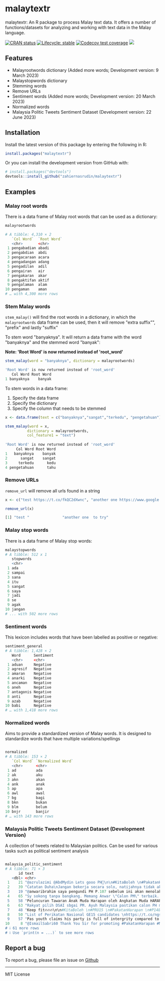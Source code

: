 # malaytextr

malaytextr: An R package to process Malay text data. It offers a number of functions/datasets for analyzing and working with text data in the Malay language.


<!-- badges: start --> 
[![CRAN status](https://www.r-pkg.org/badges/version/malaytextr)](https://CRAN.R-project.org/package=malaytextr) [![Lifecycle: stable](https://img.shields.io/badge/lifecycle-stable-brightgreen.svg)](https://lifecycle.r-lib.org/articles/stages.html#stable) [![Codecov test coverage](https://codecov.io/gh/zahiernasrudin/malaytextr/branch/master/graph/badge.svg)](https://app.codecov.io/gh/zahiernasrudin/malaytextr/branch/master) [![](https://cranlogs.r-pkg.org/badges/grand-total/malaytextr)](https://cran.r-project.org/package=malaytextr) 

<!-- badges: end -->





## Features

-   Malayrootwords dictionary (Added more words; Development version: 9 March 2023)
-   Malaystopwords dictionary
-   Stemming words
-   Remove URLs
-   Sentiment words (Added more words; Development version: 20 March 2023)
-   Normalized words
-   Malaysia Politic Tweets Sentiment Dataset (Development version: 22 June 2023)

## Installation

Install the latest version of this package by entering the following in R:

``` r
install.packages("malaytextr")
```

Or you can install the development version from GitHub with:

``` r
# install.packages("devtools")
devtools::install_github("zahiernasrudin/malaytextr")
```

## Examples

### Malay root words

There is a data frame of Malay root words that can be used as a dictionary:

``` r
malayrootwords

# A tibble: 4,310 × 2
   `Col Word`  `Root Word`
   <chr>       <chr>      
 1 pengabadian abadi      
 2 pengabdian  abdi       
 3 pengacaraan acara      
 4 pengadangan adang      
 5 pengadilan  adil       
 6 pengairan   air        
 7 pengakaran  akar       
 8 pengaktifan aktif      
 9 pengalaman  alam       
10 pengaman    aman       
# … with 4,300 more rows
```

### Stem Malay words

`stem_malay()` will find the root words in a dictionary, in which the `malayrootwords` data frame can be used, then it will remove "extra suffix"", "prefix" and lastly "suffix"

To stem word "banyaknya". It will return a data frame with the word "banyaknya" and the stemmed word "banyak":

**Note: 'Root Word' is now returned instead of 'root_word'**

``` r
stem_malay(word = "banyaknya", dictionary = malayrootwords)

'Root Word' is now returned instead of 'root_word'
   Col Word Root Word
1 banyaknya    banyak
```

To stem words in a data frame:

1.  Specify the data frame
2.  Specify the dictionary
3.  Specify the column that needs to be stemmed

``` r
x <- data.frame(text = c("banyaknya","sangat","terkedu", "pengetahuan"))

stem_malay(word = x, 
          dictionary = malayrootwords, 
          col_feature1 = "text")
  
'Root Word' is now returned instead of 'root_word'
     Col Word Root Word
1   banyaknya    banyak
2      sangat    sangat
3     terkedu      kedu
4 pengetahuan      tahu
```

### Remove URLs

`remove_url` will remove all urls found in a string

``` r
x <- c("test https://t.co/fkQC2dXwnc", "another one https://www.google.com/ to try")

remove_url(x)

[1] "test "               "another one  to try"
```

### Malay stop words

There is a data frame of Malay stop words:

``` r
malaystopwords
# A tibble: 512 x 1
   stopwords
   <chr>    
 1 ada      
 2 sampai   
 3 sana     
 4 itu      
 5 sangat   
 6 saya     
 7 jadi     
 8 se       
 9 agak     
10 jangan   
# ... with 502 more rows
```

### Sentiment words

This lexicon includes words that have been labelled as positive or negative:

``` r
sentiment_general
# A tibble: 1,428 × 2
   Word      Sentiment
   <chr>     <chr>    
 1 aduan     Negative 
 2 agresif   Negative 
 3 amaran    Negative 
 4 anarki    Negative 
 5 ancaman   Negative 
 6 aneh      Negative 
 7 antagonis Negative 
 8 anti      Negative 
 9 azab      Negative 
10 babi      Negative 
# … with 1,418 more rows
```


### Normalized words

Aims to provide a standardized version of Malay words. It is designed to standardize words that have multiple variations/spellings

```r

normalized
# A tibble: 153 × 2
   `Col Word` `Normalized Word`
   <chr>      <chr>            
 1 ad         ada              
 2 ak         aku              
 3 akn        akan             
 4 ank        anak             
 5 ap         apa              
 6 awl        awal             
 7 bg         bagi             
 8 bkn        bukan            
 9 blm        belum            
10 bnjr       banjir           
# … with 143 more rows

```

### Malaysia Politic Tweets Sentiment Dataset (Development Version)

A collection of tweets related to Malaysian politics. Can be used for various tasks such as political sentiment analysis

```r

malaysia_politic_sentiment
# A tibble: 71 × 3
      id text                                                                                      sentiment
   <dbl> <chr>                                                                                     <chr>    
 1    21 "@azrulazimi @AbdMydin Lets gooo PH💪\n\n#KitaBoleh \n#PakatanHarapan"                    Positive 
 2    39 "Catatan Duha\nJangan bekerja secara solo, natijahnya tidak akan memberi impak yang ting… Negative 
 3    19 "@anwaribrahim saya pengundi PH P.107 sebelum ini akan menolak calon yg PH meletak di Su… Negative 
 4    65 "Sy sokong tanpa bangkang. Memang Anwar \"Calon PM\" terbaik. Dan dia sudah buktikan sel… Positive 
 5    58 "Peluncuran Tawaran Anak Muda Harapan oleh Angkatan Muda HARAPAN telah berlangsung pada … Neutral  
 6    63 "Rakyat pilih DSAI sbgai PM. Ayuh Malaysia pastikan calon PH menang di semua Parlimen. #… Positive 
 7    48 "Keep fit🔥🔥🔥\n\n#KitaBoleh \n#PRU15 \n#PakatanHarapan \n#P148AyerHitam https://t.co/g… Positive 
 8    50 "List of Perikatan Nasional GE15 candidates \nhttps://t.co/ngscrveeIm \n\n#theSun #thesu… Neutral  
 9    57 "Pas youth claims his party is full of intergrity compared to Barisan Nasional (BN) and … Positive 
10     8 "@IsmailSabri60 Thank You Sir for promoting #PakatanHarapan #Menang #PKR_MENANG \ndi Ber… Positive 
# ℹ 61 more rows
# ℹ Use `print(n = ...)` to see more rows

```



## Report a bug

To report a bug, please file an issue on [Github](https://github.com/zahiernasrudin/malaytextr/issues)

------------------------------------------------------------------------

MIT License
